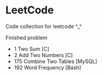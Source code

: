 # LeetCode
Code collection for leetcode ^_^

Finished problem

* 1 Two Sum [C]
* 2 Add Two Numbers [C]
* 175 Combine Two Tables [MySQL]
* 192 Word Frequency [Bash]